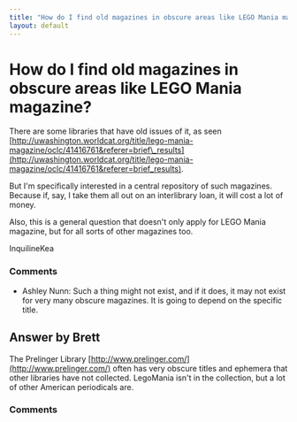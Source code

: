 ```yaml
---
title: "How do I find old magazines in obscure areas like LEGO Mania magazine?"
layout: default
---
```

How do I find old magazines in obscure areas like LEGO Mania magazine?
=====================
There are some libraries that have old issues of it, as seen
[http://uwashington.worldcat.org/title/lego-mania-magazine/oclc/41416761&referer=brief\_results](http://uwashington.worldcat.org/title/lego-mania-magazine/oclc/41416761&referer=brief_results).

But I'm specifically interested in a central repository of such
magazines. Because if, say, I take them all out on an interlibrary loan,
it will cost a lot of money.

Also, this is a general question that doesn't only apply for LEGO Mania
magazine, but for all sorts of other magazines too.

InquilineKea

### Comments ###
* Ashley Nunn: Such a thing might not exist, and if it does, it may not exist for very
many obscure magazines. It is going to depend on the specific title.


Answer by Brett
----------------
The Prelinger Library
[http://www.prelinger.com/](http://www.prelinger.com/) often has very
obscure titles and ephemera that other libraries have not collected.
LegoMania isn't in the collection, but a lot of other American
periodicals are.

### Comments ###

